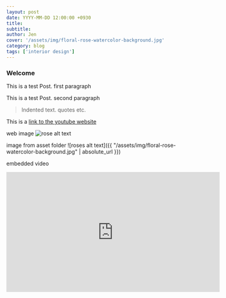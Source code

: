 ```yaml
---
layout: post
date: YYYY-MM-DD 12:00:00 +0930
title:
subtitle:
author: Jen
cover: '/assets/img/floral-rose-watercolor-background.jpg'
category: blog
tags: ['interior design']
---
```


### Welcome

This is a test Post. first paragraph

This is a test Post. second paragraph

> Indented text. quotes etc.

This is a [link to the youtube website](https://youtube.com)

web image
![rose alt text](https://cdn.pixabay.com/photo/2016/09/03/23/18/rose-1642970_1280.jpg)

image from asset folder
![roses alt text]({{ "/assets/img/floral-rose-watercolor-background.jpg" | absolute_url }})

embedded video
<iframe width="560" height="315" src="https://www.youtube.com/embed/OoI57NeMwCc" frameborder="0" allow="autoplay; encrypted-media" allowfullscreen></iframe>
